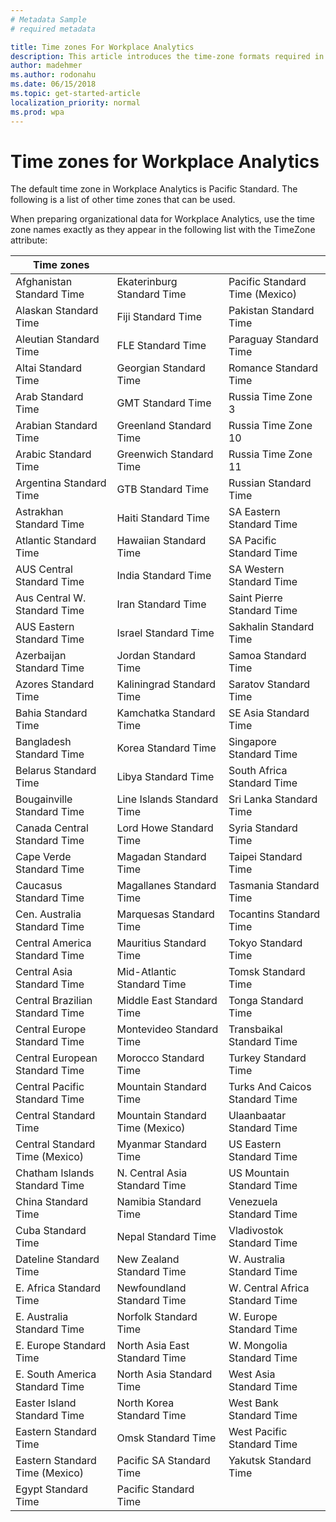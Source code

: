 ```yaml
---
# Metadata Sample
# required metadata

title: Time zones For Workplace Analytics
description: This article introduces the time-zone formats required in Workplace Analytics.
author: madehmer
ms.author: rodonahu
ms.date: 06/15/2018
ms.topic: get-started-article
localization_priority: normal 
ms.prod: wpa
---
```


# Time zones for Workplace Analytics

The default time zone in Workplace Analytics is Pacific Standard. The following is a list of other time zones that can be used.

When preparing organizational data for Workplace Analytics, use the time zone names exactly as they appear in the following list with the TimeZone attribute:

|Time zones|||
|---|---|---|
|Afghanistan Standard Time|	Ekaterinburg Standard Time|Pacific Standard Time (Mexico)|	
|Alaskan Standard Time|	Fiji Standard Time|Pakistan Standard Time|
|Aleutian Standard Time|FLE Standard Time|Paraguay Standard Time|
|Altai Standard Time|Georgian Standard Time|Romance Standard Time|
|Arab Standard Time|GMT Standard Time|Russia Time Zone 3|
|Arabian Standard Time|Greenland Standard Time|Russia Time Zone 10|
|Arabic Standard Time|Greenwich Standard Time|Russia Time Zone 11|
|Argentina Standard Time|GTB Standard Time|Russian Standard Time|
|Astrakhan Standard Time|Haiti Standard Time|SA Eastern Standard Time|
|Atlantic Standard Time|Hawaiian Standard Time|SA Pacific Standard Time|
|AUS Central Standard Time|India Standard Time|SA Western Standard Time|
|Aus Central W. Standard Time|Iran Standard Time|Saint Pierre Standard Time|
|AUS Eastern Standard Time|Israel Standard Time|Sakhalin Standard Time|
|Azerbaijan Standard Time|Jordan Standard Time|Samoa Standard Time|
|Azores Standard Time|Kaliningrad Standard Time|Saratov Standard Time|
|Bahia Standard Time|Kamchatka Standard Time|SE Asia Standard Time|
|Bangladesh Standard Time|Korea Standard Time|Singapore Standard Time|
|Belarus Standard Time|Libya Standard Time|South Africa Standard Time|
|Bougainville Standard Time|Line Islands Standard Time|Sri Lanka Standard Time|
|Canada Central Standard Time|Lord Howe Standard Time|Syria Standard Time|
|Cape Verde Standard Time|Magadan Standard Time|Taipei Standard Time|
|Caucasus Standard Time|Magallanes Standard Time|Tasmania Standard Time|
|Cen. Australia Standard Time|Marquesas Standard Time|Tocantins Standard Time|
|Central America Standard Time|Mauritius Standard Time|Tokyo Standard Time|
|Central Asia Standard Time|Mid-Atlantic Standard Time|Tomsk Standard Time|
|Central Brazilian Standard Time|Middle East Standard Time|Tonga Standard Time|
|Central Europe Standard Time|Montevideo Standard Time|Transbaikal Standard Time|
|Central European Standard Time|Morocco Standard Time|Turkey Standard Time|
|Central Pacific Standard Time|Mountain Standard Time|Turks And Caicos Standard Time|
|Central Standard Time|	Mountain Standard Time (Mexico)|Ulaanbaatar Standard Time|
|Central Standard Time (Mexico)|Myanmar Standard Time|US Eastern Standard Time|
|Chatham Islands Standard Time|N. Central Asia Standard Time|US Mountain Standard Time|
|China Standard Time|Namibia Standard Time|Venezuela Standard Time|
|Cuba Standard Time|Nepal Standard Time|Vladivostok Standard Time|
|Dateline Standard Time|New Zealand Standard Time|W. Australia Standard Time|
|E. Africa Standard Time|Newfoundland Standard Time|W. Central Africa Standard Time|
|E. Australia Standard Time|Norfolk Standard Time|W. Europe Standard Time|
|E. Europe Standard Time|North Asia East Standard Time|W. Mongolia Standard Time|
|E. South America Standard Time|North Asia Standard Time|West Asia Standard Time|
|Easter Island Standard Time|North Korea Standard Time|West Bank Standard Time|
|Eastern Standard Time|	Omsk Standard Time|	West Pacific Standard Time|
|Eastern Standard Time (Mexico)|Pacific SA Standard Time|Yakutsk Standard Time|
|Egypt Standard Time|Pacific Standard Time||
